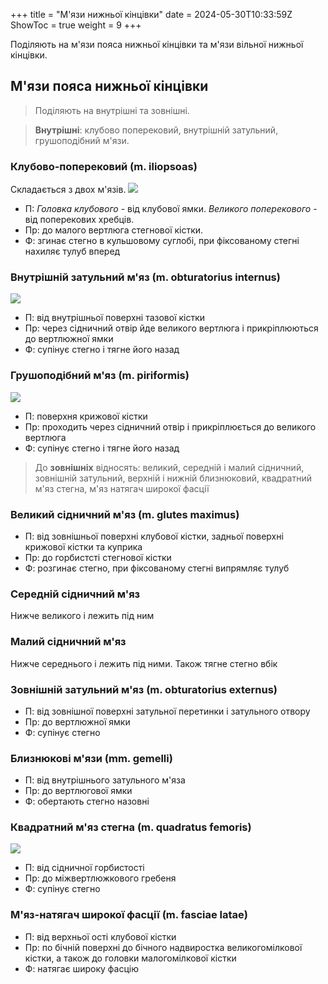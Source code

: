 +++
title = "М'язи нижньої кінцівки"
date = 2024-05-30T10:33:59Z
ShowToc = true
weight = 9
+++

Поділяють на м'язи пояса нижньої кінцівки та м'язи вільної нижньої кінцівки.

## М'язи пояса нижньої кінцівки
> Поділяють на внутрішні та зовнішні.

> **Внутрішні**: клубово поперековий, внутрішній затульний, грушоподібний м'язи.

### Клубово-поперековий (m. iliopsoas)
Складається з двох м'язів.
![](/img/iliopsoas.png)

- П: *Головка клубового* - від клубової ямки. *Великого поперекового* - від поперекових хребців.
- Пр: до малого вертлюга стегнової кістки. 
- Ф: згинає стегно в кульшовому суглобі, при фіксованому стегні нахиляє тулуб вперед

### Внутрішній затульний м'яз (m. obturatorius internus)
![](/img/Obturator_Internus.jpg)
- П: від внутрішньої поверхні тазової кістки
- Пр: через сідничний отвір йде великого вертлюга і прикріплюються до вертлюжної ямки
- Ф: супінує стегно і тягне його назад

### Грушоподібний м'яз (m. piriformis)
![](/img/piriformis.PNG)
- П:  поверхня крижової кістки
- Пр: проходить через сідничний отвір і прикріплюється до великого вертлюга
- Ф: супінує стегно і тягне його назад

> До **зовнішніх** відносять: великий, середній і малий сідничний, зовнішній затульний, верхній і нижній близнюковий, квадратний м'яз стегна, м'яз натягач широкої фасції

### Великий сідничний м'яз (m. glutes maximus)
- П: від зовнішньої поверхні клубової кістки, задньої поверхні крижової кістки та куприка
- Пр: до горбистсті стегнової кістки
- Ф: розгинає стегно, при фіксованому стегні випрямляє тулуб

### Середній сідничний м'яз 
Нижче великого і лежить під ним

### Малий сідничний м'яз
Нижче середнього і лежить під ними. Також тягне стегно вбік

### Зовнішній затульний м'яз (m. obturatorius externus)
- П: від зовнішної поверхні затульної перетинки і затульного отвору
- Пр: до вертлюжної ямки
- Ф: супінує стегно

### Близнюкові м'язи (mm. gemelli)
- П: від внутрішнього затульного м'яза
- Пр: до вертлюгової ямки
- Ф: обертають стегно назовні

### Квадратний м'яз стегна (m. quadratus femoris)
![](/img/quadratus%20femoris.png)
- П: від сідничної горбистості
- Пр: до міжвертлюжкового гребеня
- Ф: супінує стегно

### М'яз-натягач широкої фасції (m. fasciae latae)
- П: від верхньої ості клубової кістки
- Пр: по бічній поверхні до бічного надвиростка великогомілкової кістки, а також до головки малогомілкової кістки
- Ф: натягає широку фасцію 